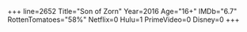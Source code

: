 +++
line=2652
Title="Son of Zorn"
Year=2016
Age="16+"
IMDb="6.7"
RottenTomatoes="58%"
Netflix=0
Hulu=1
PrimeVideo=0
Disney=0
+++

